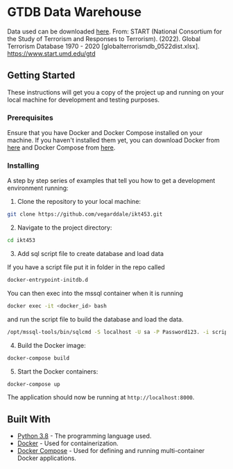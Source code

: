 # GTDB Data Warehouse

Data used can be downloaded [here](https://www.start.umd.edu/gtd/contact/download).
From: START (National Consortium for the Study of Terrorism and Responses to Terrorism). (2022). Global Terrorism Database 1970 - 2020 [globalterrorismdb_0522dist.xlsx]. https://www.start.umd.edu/gtd


## Getting Started

These instructions will get you a copy of the project up and running on your local machine for development and testing purposes.

### Prerequisites

Ensure that you have Docker and Docker Compose installed on your machine. If you haven't installed them yet, you can download Docker from [here](https://docs.docker.com/get-docker/) and Docker Compose from [here](https://docs.docker.com/compose/install/).

### Installing

A step by step series of examples that tell you how to get a development environment running:

1. Clone the repository to your local machine:

```bash
git clone https://github.com/vegarddale/ikt453.git
```

2. Navigate to the project directory:

```bash
cd ikt453
```

3. Add sql script file to create database and load data

If you have a script file put it in folder in the repo called 

```bash
docker-entrypoint-initdb.d
```
You can then exec into the mssql container when it is running

```bash
docker exec -it <docker_id> bash
```

and run the script file to build the database and load the data.

```bash
/opt/mssql-tools/bin/sqlcmd -S localhost -U sa -P Password123. -i script.sql
```

4. Build the Docker image:

```bash
docker-compose build
```

5. Start the Docker containers:

```bash
docker-compose up
```

The application should now be running at `http://localhost:8000`.

## Built With

* [Python 3.8](https://www.python.org/) - The programming language used.
* [Docker](https://www.docker.com/) - Used for containerization.
* [Docker Compose](https://docs.docker.com/compose/) - Used for defining and running multi-container Docker applications.
